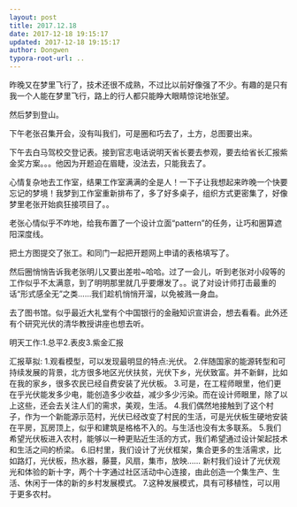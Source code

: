 ```yaml
---
layout: post
title: 2017.12.18
date: 2017-12-18 19:15:17
updated: 2017-12-18 19:15:17
author: Dongwen
typora-root-url: ..
---
```




昨晚又在梦里飞行了，技术还很不成熟，不过比以前好像强了不少。有趣的是只有我一个人能在梦里飞行，路上的行人都只能睁大眼睛惊诧地张望。

然后梦到登山。

下午老张召集开会，没有叫我们，可是圈和巧去了，土方，总图要出来。

下午去白马驾校交登记表。接到官志电话说明天省长要去参观，要去给省长汇报紫金奖方案。。。他因为开题迫在眉睫，没法去，只能我去了。

心情复杂地去工作室，结果工作室满满的全是人！一下子让我想起来昨晚一个快要忘记的梦境！我梦到工作室重新排布了，多了好多桌子，组织方式更密集了，好像梦里老张开始疯狂接项目了。。

老张心情似乎不咋地，给我布置了一个设计立面“pattern”的任务，让巧和圈算遮阳深度线。

把土方图提交了张工。和同门一起把开题网上申请的表格填写了。

然后圈悄悄告诉我老张明儿又要出差啦~哈哈。过了一会儿，听到老张对小段等的工作似乎不太满意，到了明明那里就几乎要爆发了。。说了对设计师打击最重的话“形式感全无”之类……我们趁机悄悄开溜，以免被溅一身血。

去了图书馆。似乎最近大礼堂有个中国银行的金融知识宣讲会，想去看看。此外还有个研究光伏的清华教授讲座也想去听。

明天工作:1.总平2.表皮3.紫金汇报

汇报草拟:
1.观看模型，可以发现最明显的特点:光伏。
2.伴随国家的能源转型和可持续发展的背景，北方很多地区光伏扶贫，光伏下乡，光伏致富。并不新鲜，比如在我的家乡，很多农民已经自费安装了光伏板。
3.可是，在工程师眼里，他们更在乎光伏能发多少电，能创造多少收益，减少多少污染。而在设计师眼里，除了以上这些，还会去关注人们的需求，美观，生活。
4.我们偶然地接触到了这个村子，作为一个新能源示范村，光伏已经改变了村民的生活，可是光伏板生硬地安装在平房，瓦房顶上，似乎和建筑是格格不入的。与生活也没有太多联系。
5.我们希望光伏板进入农村，能够以一种更贴近生活的方式，我们希望通过设计架起技术和生活之间的桥梁。
6.旧村里，我们设计了光伏框架，集合更多的生活需求，比如路灯，光伏板，热水器，藤蔓，风扇，集市，放映……
新村我们设计了光伏观光和体验的新十字，两个十字通过社区活动中心连接，由此创造一个集生产、生活、休闲于一体的新的乡村发展模式。
7.这种发展模式，具有可移植性，可以用于更多农村。